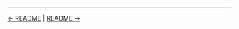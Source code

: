 

<!-- FooterStart -->
---
[← README](../02_03_build_description_and_source_code_management/README.md) | [README →](../02_05_the_build_environment/README.md)
<!-- FooterEnd -->
